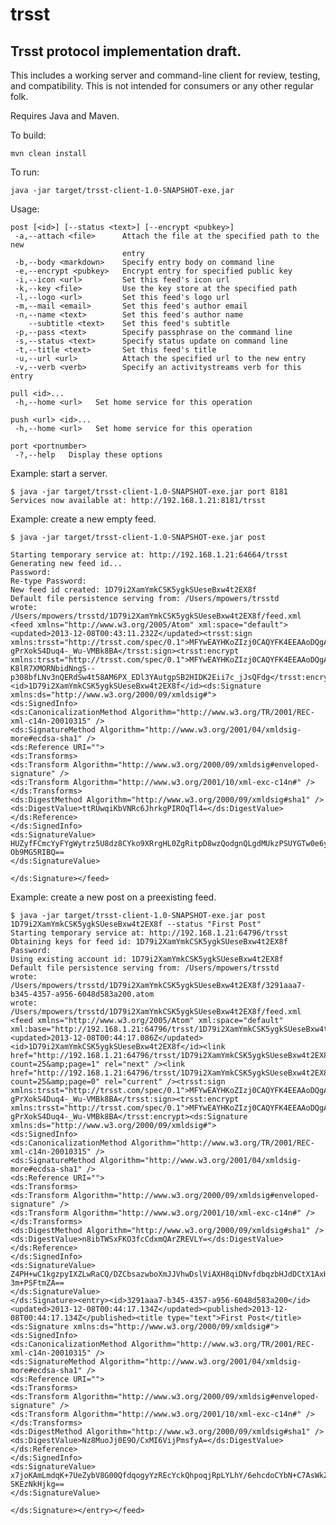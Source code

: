 trsst
=====

Trsst protocol implementation draft.
------------------------------------

This includes a working server and command-line client for review, testing, and compatibility.
This is not intended for consumers or any other regular folk.

Requires Java and Maven.

To build: 

	mvn clean install

To run: 

	java -jar target/trsst-client-1.0-SNAPSHOT-exe.jar

Usage:

	post [<id>] [--status <text>] [--encrypt <pubkey>]
	 -a,--attach <file>      Attach the file at the specified path to the new
							 entry
	 -b,--body <markdown>    Specify entry body on command line
	 -e,--encrypt <pubkey>   Encrypt entry for specified public key
	 -i,--icon <url>         Set this feed's icon url
	 -k,--key <file>         Use the key store at the specified path
	 -l,--logo <url>         Set this feed's logo url
	 -m,--mail <email>       Set this feed's author email
	 -n,--name <text>        Set this feed's author name
		--subtitle <text>    Set this feed's subtitle
	 -p,--pass <text>        Specify passphrase on the command line
	 -s,--status <text>      Specify status update on command line
	 -t,--title <text>       Set this feed's title
	 -u,--url <url>          Attach the specified url to the new entry
	 -v,--verb <verb>        Specify an activitystreams verb for this entry
	 
	pull <id>...
	 -h,--home <url>   Set home service for this operation
	 
	push <url> <id>...
	 -h,--home <url>   Set home service for this operation
	 
	port <portnumber>
	 -?,--help   Display these options

Example: start a server.

	$ java -jar target/trsst-client-1.0-SNAPSHOT-exe.jar port 8181
	Services now available at: http://192.168.1.21:8181/trsst

Example: create a new empty feed.

	$ java -jar target/trsst-client-1.0-SNAPSHOT-exe.jar post
	
	Starting temporary service at: http://192.168.1.21:64664/trsst
	Generating new feed id... 
	Password: 
	Re-type Password: 
	New feed id created: 1D79i2XamYmkCSK5ygkSUeseBxw4t2EX8f
	Default file persistence serving from: /Users/mpowers/trsstd
	wrote: /Users/mpowers/trsstd/1D79i2XamYmkCSK5ygkSUeseBxw4t2EX8f/feed.xml
	<feed xmlns="http://www.w3.org/2005/Atom" xml:space="default"><updated>2013-12-08T00:43:11.232Z</updated><trsst:sign xmlns:trsst="http://trsst.com/spec/0.1">MFYwEAYHKoZIzj0CAQYFK4EEAAoDQgAEOgK_Wer_rV7Y3L5JU1QvmxQ8Xmzno3TTTImzSKTZjDLer3ZzFe8q912UXts1B-gPrXokS4Duq4-_Wu-VMBk8BA</trsst:sign><trsst:encrypt xmlns:trsst="http://trsst.com/spec/0.1">MFYwEAYHKoZIzj0CAQYFK4EEAAoDQgAE8HtJKnXb-K8lR7XMORNbidNngS--p308bfLNv3nQERdSw4t58AM6PX_EDl3YAutgpSB2HIDK2Eii7c_jJsQFdg</trsst:encrypt><id>1D79i2XamYmkCSK5ygkSUeseBxw4t2EX8f</id><ds:Signature xmlns:ds="http://www.w3.org/2000/09/xmldsig#">
	<ds:SignedInfo>
	<ds:CanonicalizationMethod Algorithm="http://www.w3.org/TR/2001/REC-xml-c14n-20010315" />
	<ds:SignatureMethod Algorithm="http://www.w3.org/2001/04/xmldsig-more#ecdsa-sha1" />
	<ds:Reference URI="">
	<ds:Transforms>
	<ds:Transform Algorithm="http://www.w3.org/2000/09/xmldsig#enveloped-signature" />
	<ds:Transform Algorithm="http://www.w3.org/2001/10/xml-exc-c14n#" />
	</ds:Transforms>
	<ds:DigestMethod Algorithm="http://www.w3.org/2000/09/xmldsig#sha1" />
	<ds:DigestValue>ttRUwqiKbVNRc6JhrkgPIROqTl4=</ds:DigestValue>
	</ds:Reference>
	</ds:SignedInfo>
	<ds:SignatureValue>
	HUZyfFCmcYyFYgWytrz5U8dz8CYko9XRrgHL0ZgRitpD8wzQodgnQLgdMUkzPSUYGTw0e6yiH1Qs
	Ob9MG5RIBQ==
	</ds:SignatureValue>
	
	</ds:Signature></feed>

Example: create a new post on a preexisting feed.

	$ java -jar target/trsst-client-1.0-SNAPSHOT-exe.jar post 1D79i2XamYmkCSK5ygkSUeseBxw4t2EX8f --status "First Post"
	Starting temporary service at: http://192.168.1.21:64796/trsst
	Obtaining keys for feed id: 1D79i2XamYmkCSK5ygkSUeseBxw4t2EX8f
	Password: 
	Using existing account id: 1D79i2XamYmkCSK5ygkSUeseBxw4t2EX8f
	Default file persistence serving from: /Users/mpowers/trsstd
	wrote: /Users/mpowers/trsstd/1D79i2XamYmkCSK5ygkSUeseBxw4t2EX8f/3291aaa7-b345-4357-a956-6048d583a200.atom
	wrote: /Users/mpowers/trsstd/1D79i2XamYmkCSK5ygkSUeseBxw4t2EX8f/feed.xml
	<feed xmlns="http://www.w3.org/2005/Atom" xml:space="default" xml:base="http://192.168.1.21:64796/trsst/1D79i2XamYmkCSK5ygkSUeseBxw4t2EX8f"><updated>2013-12-08T00:44:17.086Z</updated><id>1D79i2XamYmkCSK5ygkSUeseBxw4t2EX8f</id><link href="http://192.168.1.21:64796/trsst/1D79i2XamYmkCSK5ygkSUeseBxw4t2EX8f?count=25&amp;page=1" rel="next" /><link href="http://192.168.1.21:64796/trsst/1D79i2XamYmkCSK5ygkSUeseBxw4t2EX8f?count=25&amp;page=0" rel="current" /><trsst:sign xmlns:trsst="http://trsst.com/spec/0.1">MFYwEAYHKoZIzj0CAQYFK4EEAAoDQgAEOgK_Wer_rV7Y3L5JU1QvmxQ8Xmzno3TTTImzSKTZjDLer3ZzFe8q912UXts1B-gPrXokS4Duq4-_Wu-VMBk8BA</trsst:sign><trsst:encrypt xmlns:trsst="http://trsst.com/spec/0.1">MFYwEAYHKoZIzj0CAQYFK4EEAAoDQgAEOgK_Wer_rV7Y3L5JU1QvmxQ8Xmzno3TTTImzSKTZjDLer3ZzFe8q912UXts1B-gPrXokS4Duq4-_Wu-VMBk8BA</trsst:encrypt><ds:Signature xmlns:ds="http://www.w3.org/2000/09/xmldsig#">
	<ds:SignedInfo>
	<ds:CanonicalizationMethod Algorithm="http://www.w3.org/TR/2001/REC-xml-c14n-20010315" />
	<ds:SignatureMethod Algorithm="http://www.w3.org/2001/04/xmldsig-more#ecdsa-sha1" />
	<ds:Reference URI="">
	<ds:Transforms>
	<ds:Transform Algorithm="http://www.w3.org/2000/09/xmldsig#enveloped-signature" />
	<ds:Transform Algorithm="http://www.w3.org/2001/10/xml-exc-c14n#" />
	</ds:Transforms>
	<ds:DigestMethod Algorithm="http://www.w3.org/2000/09/xmldsig#sha1" />
	<ds:DigestValue>n8ibTWSxFKO3fcCdxmQArZREVLY=</ds:DigestValue>
	</ds:Reference>
	</ds:SignedInfo>
	<ds:SignatureValue>
	Z4PH+wC1kgzpyIXZLwRaCQ/DZCbsazwboXmJJVhwDslViAXH8qiDNvfdbqzbHJdDCtX1AxHrG7Bq
	3m+PSFtmZA==
	</ds:SignatureValue>
	</ds:Signature><entry><id>3291aaa7-b345-4357-a956-6048d583a200</id><updated>2013-12-08T00:44:17.134Z</updated><published>2013-12-08T00:44:17.134Z</published><title type="text">First Post</title><ds:Signature xmlns:ds="http://www.w3.org/2000/09/xmldsig#">
	<ds:SignedInfo>
	<ds:CanonicalizationMethod Algorithm="http://www.w3.org/TR/2001/REC-xml-c14n-20010315" />
	<ds:SignatureMethod Algorithm="http://www.w3.org/2001/04/xmldsig-more#ecdsa-sha1" />
	<ds:Reference URI="">
	<ds:Transforms>
	<ds:Transform Algorithm="http://www.w3.org/2000/09/xmldsig#enveloped-signature" />
	<ds:Transform Algorithm="http://www.w3.org/2001/10/xml-exc-c14n#" />
	</ds:Transforms>
	<ds:DigestMethod Algorithm="http://www.w3.org/2000/09/xmldsig#sha1" />
	<ds:DigestValue>Nz8MuoJj0E9O/CxMI6VijPmsfyA=</ds:DigestValue>
	</ds:Reference>
	</ds:SignedInfo>
	<ds:SignatureValue>
	x7joKAmLmdqK+7UeZybV8G00QfdqogyYzREcYckQhpoqjRpLYLhY/6ehcdoCYbN+C7AsWkZVOXk6
	SKEzNkHjkg==
	</ds:SignatureValue>
	
	</ds:Signature></entry></feed>
